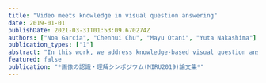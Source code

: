 ```yaml
---
title: "Video meets knowledge in visual question answering"
date: 2019-01-01
publishDate: 2021-03-31T01:53:09.670274Z
authors: ["Noa Garcia", "Chenhui Chu", "Mayu Otani", "Yuta Nakashima"]
publication_types: ["1"]
abstract: "In this work, we address knowledge-based visual question answering in videos. First, we introduce KnowIT VQA, a video dataset with 24,282 human-generated question-answer pairs that combines visual, textual and temporal coherence reasoning together with knowledge-based questions. Second, we propose a video understanding model by combining the visual and textual video information with specific knowledge about the dataset. We find that the incorporation of knowledge produces outstanding improvements for VQA in video. However, the performance on KnowIT VQA still lags well behind human accuracy, indicating its usefulness for studying current video modelling limitations."
featured: false
publication: "*画像の認識・理解シンポジウム(MIRU2019)論文集*"
---
```



